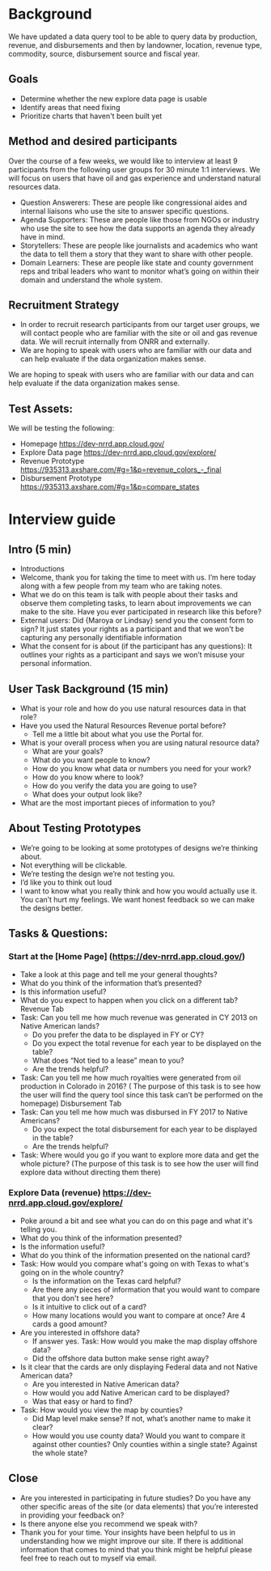 # Background
We have updated a data query tool to be able to query data by production, revenue, and disbursements and then by landowner, location, revenue type, commodity, source, disbursement source and fiscal year. 
## Goals
* Determine whether the new explore data page is usable 
* Identify areas that need fixing 
* Prioritize charts that haven't been built yet  

## Method and desired participants
Over the course of a few weeks, we would like to interview at least 9 participants from the following user groups for 30 minute 1:1 interviews. We will focus on users that have oil and gas experience and understand natural resources data.
* Question Answerers: These are people like congressional aides and internal liaisons who use the site to answer specific questions.
* Agenda Supporters: These are people like those from NGOs or industry who use the site to see how the data supports an agenda they already have in mind.
* Storytellers: These are people like journalists and academics who want the data to tell them a story that they want to share with other people.
* Domain Learners: These are people like state and county government reps and tribal leaders who want to monitor what’s going on within their domain and understand the whole system.

## Recruitment Strategy
* In order to recruit research participants from our target user groups, we will contact people who are familiar with the site or oil and gas revenue data. We will recruit internally from ONRR and externally.
* We are hoping to speak with users who are familiar with our data and can help evaluate if the data organization makes sense.  

We are hoping to speak with users who are familiar with our data and can help evaluate if the data organization makes sense.

## Test Assets:

We will be testing the following:

* Homepage https://dev-nrrd.app.cloud.gov/
* Explore Data page https://dev-nrrd.app.cloud.gov/explore/
* Revenue Prototype https://935313.axshare.com/#g=1&p=revenue_colors_-_final
* Disbursement Prototype https://935313.axshare.com/#g=1&p=compare_states

# Interview guide
## Intro (5 min)
* Introductions 
* Welcome, thank you for taking the time to meet with us.  I’m here today along with a few people from my team who are taking notes.   
* What we do on this team is talk with people about their tasks and observe them completing tasks, to learn about improvements we can make to the site.  Have you ever participated in research like this before? 
* External users: Did {Maroya or Lindsay} send you the consent form to sign? It just states your rights as a participant and that we won't be capturing any personally identifiable information 
* What the consent for is about (if the participant has any questions): It outlines your rights as a participant and says we won’t misuse your personal information. 

## User Task Background (15 min)
* What is your role and how do you use natural resources data in that role?
* Have you used the Natural Resources Revenue portal before?
  * Tell me a little bit about what you use the Portal for.
* What is your overall process when you are using natural resource data?
  * What are your goals?
  * What do you want people to know?
  * How do you know what data or numbers you need for your work?
  * How do you know where to look?
  * How do you verify the data you are going to use?
  * What does your output look like?
* What are the most important pieces of information to you?

## About Testing Prototypes
* We’re going to be looking at some prototypes of designs we’re thinking about. 
* Not everything will be clickable.   
* We’re testing the design we’re not testing you.
* I’d like you to think out loud  
* I want to know what you really think and how you would actually use it.  You can’t hurt my feelings. We want honest feedback so we can make the designs better.  


## Tasks & Questions:
### Start at the [Home Page] (https://dev-nrrd.app.cloud.gov/)
* Take a look at this page and tell me your general thoughts? 
* What do you think of the information that’s presented? 
* Is this information useful? 
* What do you expect to happen when you click on a different tab? 
Revenue Tab 
* Task: Can you tell me how much revenue was generated in CY 2013 on Native American lands? 
  * Do you prefer the data to be displayed in FY or CY? 
  * Do you expect the total revenue for each year to be displayed on the table? 
  * What does “Not tied to a lease” mean to you? 
  * Are the trends helpful? 
* Task: Can you tell me how much royalties were generated from oil production in Colorado in 2016? ( The purpose of this task is to see how the user will find the query tool since this task can’t be performed on the homepage) 
Disbursement Tab 
* Task: Can you tell me how much was disbursed in FY 2017 to Native Americans? 
  * Do you expect the total disbursement for each year to be displayed in the table? 
  * Are the trends helpful? 
* Task: Where would you go if you want to explore more data and get the whole picture?  (The  purpose of this task is to see how the user will find explore data without directing them there) 

### Explore Data (revenue) https://dev-nrrd.app.cloud.gov/explore/
* Poke around a bit and see what you can do on this page and what it's telling you. 
* What do you think of the information presented? 
* Is the information useful? 
* What do you think of the information presented on the national card? 
* Task: How would you compare what's going on with Texas to what's going on in the whole country? 
  * Is the information on the Texas card helpful? 
  * Are there any pieces of information that you would want to compare that you don't see here? 
  * Is it intuitive to click out of a card? 
  * How many locations would you want to compare at once? Are 4 cards a good amount? 
* Are you interested in offshore data?  
  * If answer yes. Task: How would you make the map display offshore data? 
  * Did the offshore data button make sense right away? 
* Is it clear that the cards are only displaying Federal data and not Native American data? 
  * Are you interested in Native American data?  
  * How would you add Native American card to be displayed? 
  * Was that easy or hard to find? 
* Task: How would you view the map by counties? 
  * Did Map level make sense? If not, what’s another name to make it clear? 
  * How would you use county data? Would you want to compare it against other counties? Only counties within a single state? Against the whole state? 

## Close
* Are you interested in participating in future studies? Do you have any other specific areas of the site (or data elements) that you’re interested in providing your feedback on?
* Is there anyone else you recommend we speak with?
* Thank you for your time. Your insights have been helpful to us in understanding how we might improve our site. If there is additional information that comes to mind that you think might be helpful please feel free to reach out to myself via email.
